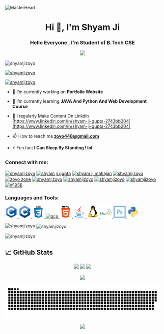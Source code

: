 
![MasterHead](https://github.com/ArshErgon/ArshErgon/blob/main/assets/header/headerImage.jpg?raw=true)

<h1 align="center">Hi 👋, I'm Shyam Ji</h1>
<h3 align="center">Hello Everyone , I'm Student of B.Tech CSE</h3>

<p align="center">
  <img src="https://capsule-render.vercel.app/api?type=waving&color=gradient&text=HEY!&height=100&section=header"/>
</p>

<p align="left"> <img src="https://komarev.com/ghpvc/?username=shyamjizoyo&label=Profile%20views&color=0e75b6&style=flat" alt="shyamjizoyo" /> </p>

<p align="left"> <a href="https://github.com/ryo-ma/github-profile-trophy"><img src="https://github-profile-trophy.vercel.app/?username=shyamjizoyo" alt="shyamjizoyo" /></a> </p>

<p align="left"> <a href="https://twitter.com/shyamjizoyo" target="blank"><img src="https://img.shields.io/twitter/follow/shyamjizoyo?logo=twitter&style=for-the-badge" alt="shyamjizoyo" /></a> </p>

- 🔭 I’m currently working on **Portfolio Website**

- 🌱 I’m currently learning **JAVA And Python And Web Development Course**

- 📝 I regularly Make Content On Linkdin [https://www.linkedin.com/in/shyam-ji-gupta-2743bb204](https://www.linkedin.com/in/shyam-ji-gupta-2743bb204)

- 📫 How to reach me **zoyo448@gmail.com**

- ⚡ Fun fact **I Can Sleep By Standing ! lol**

<h3 align="left">Connect with me:</h3>
<p align="left">
<a href="https://twitter.com/shyamjizoyo" target="blank"><img align="center" src="https://raw.githubusercontent.com/rahuldkjain/github-profile-readme-generator/master/src/images/icons/Social/twitter.svg" alt="shyamjizoyo" height="30" width="40" /></a>
<a href="https://linkedin.com/in/shyam ji gupta" target="blank"><img align="center" src="https://raw.githubusercontent.com/rahuldkjain/github-profile-readme-generator/master/src/images/icons/Social/linked-in-alt.svg" alt="shyam ji gupta" height="30" width="40" /></a>
<a href="https://fb.com/shyam ji mahajan" target="blank"><img align="center" src="https://raw.githubusercontent.com/rahuldkjain/github-profile-readme-generator/master/src/images/icons/Social/facebook.svg" alt="shyam ji mahajan" height="30" width="40" /></a>
<a href="https://instagram.com/shyamjizoyo" target="blank"><img align="center" src="https://raw.githubusercontent.com/rahuldkjain/github-profile-readme-generator/master/src/images/icons/Social/instagram.svg" alt="shyamjizoyo" height="30" width="40" /></a>
<a href="https://www.youtube.com/c/zoyo zone" target="blank"><img align="center" src="https://raw.githubusercontent.com/rahuldkjain/github-profile-readme-generator/master/src/images/icons/Social/youtube.svg" alt="zoyo zone" height="30" width="40" /></a>
<a href="https://www.codechef.com/users/shyamjizoyo" target="blank"><img align="center" src="https://cdn.jsdelivr.net/npm/simple-icons@3.1.0/icons/codechef.svg" alt="shyamjizoyo" height="30" width="40" /></a>
<a href="https://www.hackerrank.com/shyamjizoyo" target="blank"><img align="center" src="https://raw.githubusercontent.com/rahuldkjain/github-profile-readme-generator/master/src/images/icons/Social/hackerrank.svg" alt="shyamjizoyo" height="30" width="40" /></a>
<a href="https://www.leetcode.com/shyamjizoyo" target="blank"><img align="center" src="https://raw.githubusercontent.com/rahuldkjain/github-profile-readme-generator/master/src/images/icons/Social/leet-code.svg" alt="shyamjizoyo" height="30" width="40" /></a>
<a href="https://auth.geeksforgeeks.org/user/shyamjizoyo" target="blank"><img align="center" src="https://raw.githubusercontent.com/rahuldkjain/github-profile-readme-generator/master/src/images/icons/Social/geeks-for-geeks.svg" alt="shyamjizoyo" height="30" width="40" /></a>
<a href="https://discord.gg/#1958" target="blank"><img align="center" src="https://raw.githubusercontent.com/rahuldkjain/github-profile-readme-generator/master/src/images/icons/Social/discord.svg" alt="#1958" height="30" width="40" /></a>
</p>

<h3 align="left">Languages and Tools:</h3>
<p align="left"> <a href="https://www.cprogramming.com/" target="_blank" rel="noreferrer"> <img src="https://raw.githubusercontent.com/devicons/devicon/master/icons/c/c-original.svg" alt="c" width="40" height="40"/> </a> <a href="https://www.w3schools.com/cpp/" target="_blank" rel="noreferrer"> <img src="https://raw.githubusercontent.com/devicons/devicon/master/icons/cplusplus/cplusplus-original.svg" alt="cplusplus" width="40" height="40"/> </a> <a href="https://www.w3schools.com/css/" target="_blank" rel="noreferrer"> <img src="https://raw.githubusercontent.com/devicons/devicon/master/icons/css3/css3-original-wordmark.svg" alt="css3" width="40" height="40"/> </a> <a href="https://cloud.google.com" target="_blank" rel="noreferrer"> <img src="https://www.vectorlogo.zone/logos/google_cloud/google_cloud-icon.svg" alt="gcp" width="40" height="40"/> </a> <a href="https://www.w3.org/html/" target="_blank" rel="noreferrer"> <img src="https://raw.githubusercontent.com/devicons/devicon/master/icons/html5/html5-original-wordmark.svg" alt="html5" width="40" height="40"/> </a> <a href="https://www.java.com" target="_blank" rel="noreferrer"> <img src="https://raw.githubusercontent.com/devicons/devicon/master/icons/java/java-original.svg" alt="java" width="40" height="40"/> </a> <a href="https://www.linux.org/" target="_blank" rel="noreferrer"> <img src="https://raw.githubusercontent.com/devicons/devicon/master/icons/linux/linux-original.svg" alt="linux" width="40" height="40"/> </a> <a href="https://www.mysql.com/" target="_blank" rel="noreferrer"> <img src="https://raw.githubusercontent.com/devicons/devicon/master/icons/mysql/mysql-original-wordmark.svg" alt="mysql" width="40" height="40"/> </a> <a href="https://www.photoshop.com/en" target="_blank" rel="noreferrer"> <img src="https://raw.githubusercontent.com/devicons/devicon/master/icons/photoshop/photoshop-line.svg" alt="photoshop" width="40" height="40"/> </a> <a href="https://www.python.org" target="_blank" rel="noreferrer"> <img src="https://raw.githubusercontent.com/devicons/devicon/master/icons/python/python-original.svg" alt="python" width="40" height="40"/> </a> </p>

<p><img align="left" src="https://github-readme-stats.vercel.app/api/top-langs?username=shyamjizoyo&show_icons=true&locale=en&layout=compact" alt="shyamjizoyo" /></p>

<p>&nbsp;<img align="center" src="https://github-readme-stats.vercel.app/api?username=shyamjizoyo&show_icons=true&locale=en" alt="shyamjizoyo" /></p>

<p><img align="center" src="https://github-readme-streak-stats.herokuapp.com/?user=shyamjizoyo&" alt="shyamjizoyo" /></p>


## 📈 GitHub Stats 

<p align="center">
 <img width="200px"src="assets/header/lights.png">
 <img width="400px" src="https://github-readme-stats.vercel.app/api/top-langs/?username=arshergon&layout=compact&theme=radical&custom_title=Languages" /> 
 <img width="200px"src="assets/header/lights.png">
 <br>
 <br>
 <img width="600px"src="https://activity-graph.herokuapp.com/graph?username=arshergon&theme=redical">
 
</p>
<!-- platane/snk works, it just puts it on a new branch -->

 ![mishmanners snake gif](https://github.com/mishmanners/MishManners/blob/output/github-contribution-grid-snake.svg)


<p align="center">
  <img src="https://capsule-render.vercel.app/api?type=waving&color=gradient&height=100&width=100%&section=footer"/>
</p>
